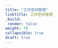 ```yaml
---
title: "工作空间管理"
linkTitle: 工作空间管理
_build:
 render: false 
weight: 70
collapsible: true
draft: true
---
```

